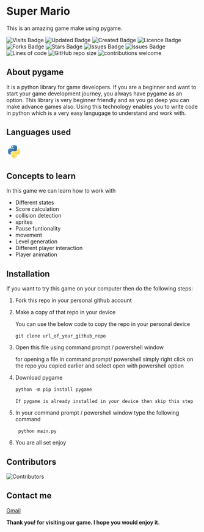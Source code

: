 # Super Mario
This is an amazing game make using pygame.

![Visits Badge](https://badges.pufler.dev/visits/Rishikesh-kumar-7258/super-mario)
![Updated Badge](https://badges.pufler.dev/updated/Rishikesh-kumar-7258/super-mario)
![Created Badge](https://badges.pufler.dev/created/Rishikesh-kumar-7258/super-mario)
![Licence Badge](https://img.shields.io/github/license/Rishikesh-kumar-7258/super-mario?style=flat-square)
![Forks Badge](https://img.shields.io/github/forks/Rishikesh-kumar-7258/super-mario?style=flat-square)
![Stars Badge](https://img.shields.io/github/stars/Rishikesh-kumar-7258/super-mario?style=flat-square)
![Issues Badge](https://img.shields.io/github/issues/Rishikesh-kumar-7258/super-mario?style=flat-square)
![Issues Badge](https://img.shields.io/github/issues-pr/Rishikesh-kumar-7258/super-mario?style=flat-square)
![Lines of code](https://img.shields.io/tokei/lines/github/Rishikesh-kumar-7258/super-mario?style=flat-square)
![GitHub repo size](https://img.shields.io/github/repo-size/Rishikesh-kumar-7258/super-mario?color=red&style=flat-square)
![contributions welcome](https://img.shields.io/static/v1.svg?label=Contributions&message=Welcome&color=0059b3&style=flat-square)

## About pygame
It is a python library for game developers. If you are a beginner and want to start your game development journey, you always have pygame as an option. This library is very beginner friendly and as you go deep you can make advance games also. Using this technology enables you to write code in python which is a very easy langugage to understand and work with.

## Languages used
<p align="left">
<img src="https://raw.githubusercontent.com/devicons/devicon/master/icons/python/python-original.svg"alt="python" width="40"/>  <a href="https://reactjs.org/" target="_blank"></a>
<p>

## Concepts to learn
In this game we can learn how to work with 
* Different states
* Score calculation
* collision detection 
* sprites 
* Pause funtionality
* movement
* Level generation
* Different player interaction
* Player animation

## Installation
If you want to try this game on your computer then do the following steps:

1. Fork this repo in your personal github account
2. Make a copy of that repo in your device

    You can use the below code to copy the repo in your personal device
    ```
    git clone url_of_your_github_repo
    ```
3. Open this file using command prompt / powershell window

    for opening a file in command prompt/ powershell simply right click on the repo you copied earlier and select open with powershell option
4. Download pygame 
    ```
    python -m pip install pygame
    ```
    `If pygame is already installed in your device then skip this step`
5. In your command prompt / powershell window type the following command
    ```
     python main.py
    ```

6. You are all set enjoy

## Contributors
![Contributors](https://contrib.rocks/image?repo=Rishikesh-kumar-7258/super-mario)

## Contact me
[Gmail](mailto:rishi7258prince@gmail.com)

**Thank you! for visiting our game. I hope you would enjoy it.**